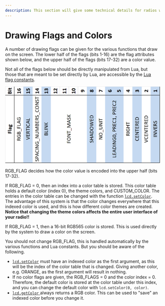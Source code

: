 ```yaml
---
description: This section will give some technical details for radios with a color screen.
---
```


# Drawing Flags and Colors

A number of drawing flags can be given for the various functions that draw on the screen. The lower half of the flags \(bits 1-16\) are the flag attributes shown below, and the upper half of the flags \(bits 17-32\) are a color value.

Not all of the flags below should be directly manipulated from Lua, but those that are meant to be set directly by Lua, are accessible by the [Lua flag constants](../part_iii_-_opentx_lua_api_reference/constants/flags-and-pattern-constants.md#flags).

![](../.gitbook/assets/flags.png)

RGB\_FLAG decides how the color value is encoded into the upper half \(bits 17-32\). 

If RGB\_FLAG = 0, then an index into a color table is stored. This color table holds a default color \(index 0\), the theme colors, and CUSTOM\_COLOR. The entries in the color table can be changed with the function [`lcd.setColor`](../part_iii_-_opentx_lua_api_reference/lcd-functions-less-than-greater-than-luadoc-begin-lcd/setcolor.md). The advantage of this system is that the color changes everywhere that this indexed color is used, and this is how different color themes are created. **Notice that changing the theme colors affects the entire user interface of your radio!!**

If RGB\_FLAG = 1, then a 16-bit RGB565 color is stored. This is used directly by the system to draw a color on the screen.

You should not change RGB\_FLAG, this is handled automatically by the various functions and Lua constants. But you should be aware of the following.

* [`lcd.setColor`](../part_iii_-_opentx_lua_api_reference/lcd-functions-less-than-greater-than-luadoc-begin-lcd/setcolor.md) must have an indexed color as the first argument, as this will be the index of the color table that is changed. Giving another color, e.g. ORANGE, as the first argument will result in nothing.
* If no color flags are given, the RGB\_FLAGS = 0 and the color index = 0. Therefore, the default color is stored at the color table under this index, and you can change the default color with `lcd.setColor(0, color)`.
* [`lcd.getColor` ](../part_iii_-_opentx_lua_api_reference/lcd-functions-less-than-greater-than-luadoc-begin-lcd/getcolor.md)always returns a RGB color. This can be used to "save" an indexed color before you change it.



